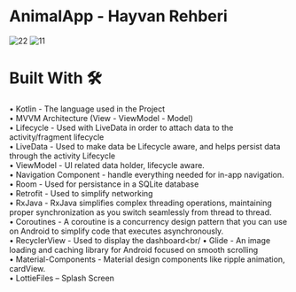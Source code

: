 # AnimalApp - Hayvan Rehberi


![22](https://user-images.githubusercontent.com/100429928/178098782-d6016da4-50ab-4fd6-8893-c6cc62cb52e4.jpg)
![11](https://user-images.githubusercontent.com/100429928/178098784-c96d386e-c469-46b1-9e06-d9aa6082b9de.jpg)<br/>

# Built With  :hammer_and_wrench:

•	Kotlin - The language used in the Project<br/>
•	MVVM Architecture (View - ViewModel - Model)<br/>
•	Lifecycle - Used with LiveData in order to attach data to the activity/fragment lifecycle<br/>
•	LiveData - Used to make data be Lifecycle aware, and helps persist data through the activity Lifecycle<br/>
•	ViewModel - UI related data holder, lifecycle aware.<br/>
•	Navigation Component - handle everything needed for in-app navigation.<br/>
•	Room - Used for persistance in a SQLite database<br/>
•	Retrofit - Used to simplify networking<br/>
•	RxJava - RxJava simplifies complex threading operations, maintaining proper synchronization as you switch seamlessly from thread to thread.<br/>
•	Coroutines - A coroutine is a concurrency design pattern that you can use on Android to simplify code that executes asynchronously.<br/>
•	RecyclerView - Used to display the dashboard<br/
•	Glide - An image loading and caching library for Android focused on smooth scrolling<br/>
•	Material-Components - Material design components like ripple animation, cardView.<br/>
•	LottieFiles – Splash Screen<br/>


